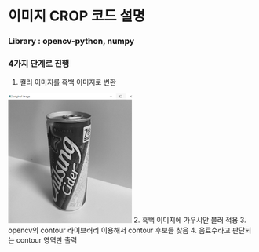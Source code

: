 # 이미지 CROP 코드 설명

### Library : opencv-python, numpy
### 4가지 단계로 진행
1. 컬러 이미지를 흑백 이미지로 변환
<img src="/Image_crop/image/gray_cider.PNG"  width=50% height=50%>
2. 흑백 이미지에 가우시안 블러 적용
3. opencv의 contour 라이브러리 이용해서 contour 후보들 찾음
4. 음료수라고 판단되는 contour 영역만 출력



